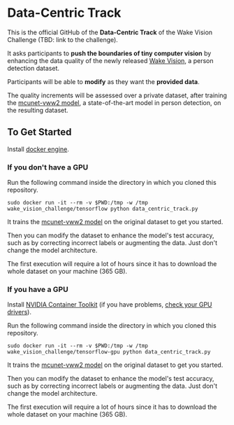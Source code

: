 # Data-Centric Track

This is the official GitHub of the **Data-Centric Track** of the Wake Vision Challenge (TBD: link to the challenge).

It asks participants to **push the boundaries of tiny computer vision** by enhancing the data quality of the newly released [Wake Vision](https://wakevision.ai/), a person detection dataset.

Participants will be able to **modify** as they want the **provided data**. 

The quality increments will be assessed over a private dataset, after training the [mcunet-vww2 model](https://github.com/mit-han-lab/mcunet), a state-of-the-art model in person detection, on the resulting dataset.

## To Get Started

Install [docker engine](https://docs.docker.com/engine/install/).

### If you don't have a GPU 

Run the following command inside the directory in which you cloned this repository.

```
sudo docker run -it --rm -v $PWD:/tmp -w /tmp wake_vision_challenge/tensorflow python data_centric_track.py
```

It trains the [mcunet-vww2 model](https://github.com/mit-han-lab/mcunet) on the original dataset to get you started. 

Then you can modify the dataset to enhance the model's test accuracy, such as by correcting incorrect labels or augmenting the data. Just don't change the model architecture.

The first execution will require a lot of hours since it has to download the whole dataset on your machine (365 GB).

### If you have a GPU

Install [NVIDIA Container Toolkit](https://docs.nvidia.com/datacenter/cloud-native/container-toolkit/latest/install-guide.html) (if you have problems, [check your GPU drivers](https://ubuntu.com/server/docs/nvidia-drivers-installation)).

Run the following command inside the directory in which you cloned this repository.

```
sudo docker run -it --rm -v $PWD:/tmp -w /tmp wake_vision_challenge/tensorflow-gpu python data_centric_track.py
```

It trains the [mcunet-vww2 model](https://github.com/mit-han-lab/mcunet) on the original dataset to get you started. 

Then you can modify the dataset to enhance the model's test accuracy, such as by correcting incorrect labels or augmenting the data. Just don't change the model architecture.

The first execution will require a lot of hours since it has to download the whole dataset on your machine (365 GB).

